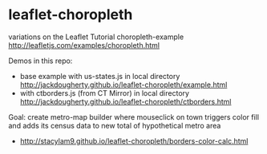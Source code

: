 # leaflet-choropleth
variations on the Leaflet Tutorial choropleth-example http://leafletjs.com/examples/choropleth.html

Demos in this repo:
- base example with us-states.js in local directory http://jackdougherty.github.io/leaflet-choropleth/example.html
- with ctborders.js (from CT Mirror) in local directory http://jackdougherty.github.io/leaflet-choropleth/ctborders.html

Goal: create metro-map builder where mouseclick on town triggers color fill and adds its census data to new total of hypothetical metro area
- http://stacylam9.github.io/leaflet-choropleth/borders-color-calc.html
